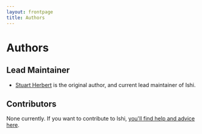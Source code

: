 ```yaml
---
layout: frontpage
title: Authors
---
```


# Authors

## Lead Maintainer

* [Stuart Herbert](http://www.stuartherbert.com) is the original author, and current lead maintainer of Ishi.

## Contributors

None currently. If you want to contribute to Ishi, [you'll find help and advice here](contributing.html).